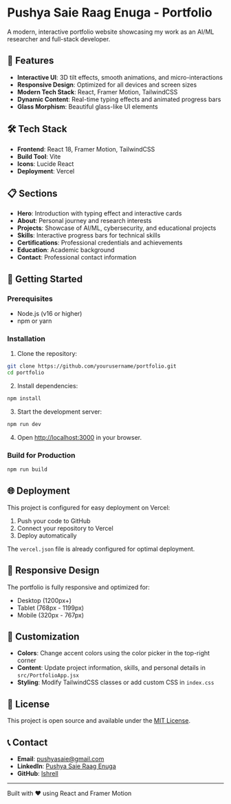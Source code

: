 # Pushya Saie Raag Enuga - Portfolio

A modern, interactive portfolio website showcasing my work as an AI/ML researcher and full-stack developer.

## 🚀 Features

- **Interactive UI**: 3D tilt effects, smooth animations, and micro-interactions
- **Responsive Design**: Optimized for all devices and screen sizes
- **Modern Tech Stack**: React, Framer Motion, TailwindCSS
- **Dynamic Content**: Real-time typing effects and animated progress bars
- **Glass Morphism**: Beautiful glass-like UI elements

## 🛠️ Tech Stack

- **Frontend**: React 18, Framer Motion, TailwindCSS
- **Build Tool**: Vite
- **Icons**: Lucide React
- **Deployment**: Vercel

## 📋 Sections

- **Hero**: Introduction with typing effect and interactive cards
- **About**: Personal journey and research interests
- **Projects**: Showcase of AI/ML, cybersecurity, and educational projects
- **Skills**: Interactive progress bars for technical skills
- **Certifications**: Professional credentials and achievements
- **Education**: Academic background
- **Contact**: Professional contact information

## 🚀 Getting Started

### Prerequisites

- Node.js (v16 or higher)
- npm or yarn

### Installation

1. Clone the repository:
```bash
git clone https://github.com/yourusername/portfolio.git
cd portfolio
```

2. Install dependencies:
```bash
npm install
```

3. Start the development server:
```bash
npm run dev
```

4. Open [http://localhost:3000](http://localhost:3000) in your browser.

### Build for Production

```bash
npm run build
```

## 🌐 Deployment

This project is configured for easy deployment on Vercel:

1. Push your code to GitHub
2. Connect your repository to Vercel
3. Deploy automatically

The `vercel.json` file is already configured for optimal deployment.

## 📱 Responsive Design

The portfolio is fully responsive and optimized for:
- Desktop (1200px+)
- Tablet (768px - 1199px)
- Mobile (320px - 767px)

## 🎨 Customization

- **Colors**: Change accent colors using the color picker in the top-right corner
- **Content**: Update project information, skills, and personal details in `src/PortfolioApp.jsx`
- **Styling**: Modify TailwindCSS classes or add custom CSS in `index.css`

## 📄 License

This project is open source and available under the [MIT License](LICENSE).

## 📞 Contact

- **Email**: pushyasaie@gmail.com
- **LinkedIn**: [Pushya Saie Raag Enuga](https://www.linkedin.com/in/pushya-saie-raag-e-134960272/)
- **GitHub**: [Ishrell](https://github.com/Ishrell/)

---

Built with ❤️ using React and Framer Motion
